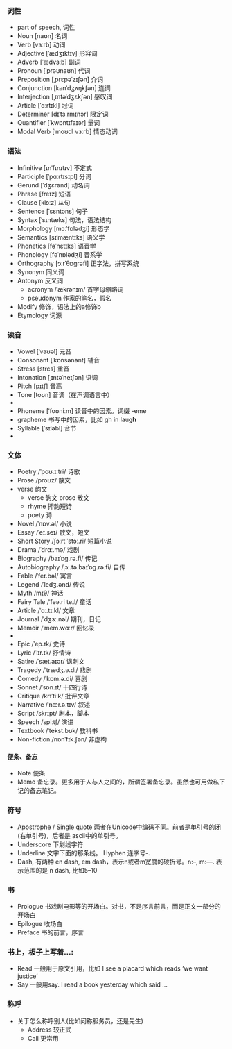 ### 词性
- part of speech, 词性
- Noun [naʊn] 名词
- Verb [vɜːrb] 动词
- Adjective [ˈædʒɪktɪv] 形容词
- Adverb [ˈædvɜːb] 副词
- Pronoun [ˈprəʊnaʊn] 代词
- Preposition [ˌprɛpəˈzɪʃən] 介词
- Conjunction [kənˈdʒʌŋkʃən] 连词
- Interjection [ˌɪntəˈdʒɛkʃən] 感叹词
- Article [ˈɑːrtɪkl] 冠词
- Determiner [dɪˈtɜːrmɪnər] 限定词
- Quantifier [ˈkwɒntɪfaɪər] 量词
- Modal Verb [ˈmoʊdl vɜːrb] 情态动词

### 语法
- Infinitive [ɪnˈfɪnɪtɪv] 不定式
- Participle [ˈpɑːrtɪsɪpl] 分词
- Gerund [ˈdʒɛrənd] 动名词
- Phrase [freɪz] 短语
- Clause [klɔːz] 从句
- Sentence [ˈsɛntəns] 句子
- Syntax [ˈsɪntæks] 句法，语法结构
- Morphology [mɔːˈfɒlədʒi] 形态学
- Semantics [sɪˈmæntɪks] 语义学
- Phonetics [fəˈnɛtɪks] 语音学
- Phonology [fəˈnɒlədʒi] 音系学
- Orthography [ɔːrˈθɒɡrəfi] 正字法，拼写系统
- Synonym 同义词
- Antonym 反义词
  - acronym /ˈækrənɪm/ 首字母缩略词
  - pseudonym 作家的笔名，假名
- Modify 修饰，语法上的a修饰b
- Etymology 词源

### 读音
- Vowel [ˈvaʊəl] 元音
- Consonant [ˈkɒnsənənt] 辅音
- Stress [strɛs] 重音
- Intonation [ˌɪntəˈneɪʃən] 语调
- Pitch [pɪtʃ] 音高
- Tone [toʊn] 音调（在声调语言中）
- 
- Phoneme [ˈfoʊniːm] 读音中的因素。词缀 -eme
- grapheme 书写中的因素，比如  gh in lau**gh**
- Syllable [ˈsɪləbl] 音节
- 
### 文体
- Poetry /ˈpoʊ.ɪ.tri/ 诗歌
- Prose /proʊz/ 散文
- verse 韵文
  - verse 韵文 prose 散文
  - rhyme 押韵短诗
  - poety 诗
- Novel /ˈnɒv.əl/ 小说
- Essay /ˈeɪ.seɪ/ 散文，短文
- Short Story /ʃɔːrt ˈstɔː.ri/ 短篇小说
- Drama /ˈdrɑː.mə/ 戏剧
- Biography /baɪˈɒɡ.rə.fi/ 传记
- Autobiography /ˌɔː.tə.baɪˈɒɡ.rə.fi/ 自传
- Fable /ˈfeɪ.bəl/ 寓言
- Legend /ˈledʒ.ənd/ 传说
- Myth /mɪθ/ 神话
- Fairy Tale /ˈfeə.ri teɪl/ 童话
- Article /ˈɑː.tɪ.kl/ 文章
- Journal /ˈdʒɜː.nəl/ 期刊，日记
- Memoir /ˈmem.wɑːr/ 回忆录
-
- Epic /ˈep.ɪk/ 史诗
- Lyric /ˈlɪr.ɪk/ 抒情诗
- Satire /ˈsæt.aɪər/ 讽刺文
- Tragedy /ˈtrædʒ.ə.di/ 悲剧
- Comedy /ˈkɒm.ə.di/ 喜剧
- Sonnet /ˈsɒn.ɪt/ 十四行诗
- Critique /krɪˈtiːk/ 批评文章
- Narrative /ˈnær.ə.tɪv/ 叙述
- Script /skrɪpt/ 剧本，脚本
- Speech /spiːtʃ/ 演讲
- Textbook /ˈtekst.bʊk/ 教科书
- Non-fiction /nɒnˈfɪk.ʃən/ 非虚构

#### 便条、备忘
- Note 便条
- Memo 备忘录。更多用于人与人之间的，所谓签署备忘录。虽然也可用做私下记的备忘笔记。

### 符号
- Apostrophe / Single quote 两者在Unicode中编码不同。前者是单引号的闭(右单引号)，后者是 ascii中的单引号。
- Underscore 下划线字符
- Underline 文字下面的那条线。
 Hyphen 连字号-.
- Dash, 有两种 en dash, em dash，表示n或者m宽度的破折号。n:–, m:—. 表示范围的是 n dash, 比如5–10

### 书
- Prologue 书戏剧电影等的开场白。对书，不是序言前言，而是正文一部分的开场白
- Epilogue 收场白
- Preface 书的前言，序言

### 书上，板子上写着…:
- Read 一般用于原文引用，比如 I see a placard which reads ‘we want justice’
- Say 一般用say. I read a book yesterday which said …

### 称呼
- 关于怎么称呼别人(比如问称服务员，还是先生)
  - Address 较正式
  - Call 更常用
